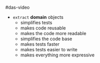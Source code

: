 #das-video 

- `extract` **domain** objects
	- simplifies tests
	- makes code reusable
	- makes the code more readable
	- simplifies the code base
	- makes tests faster
	- makes tests easier to write
	- makes everything more expressive
